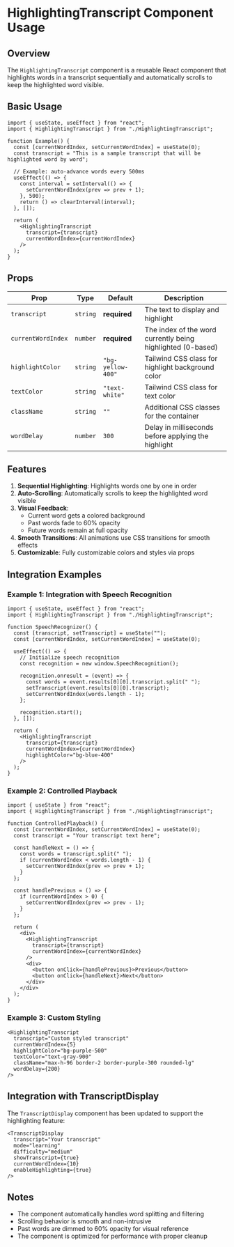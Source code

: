 # HighlightingTranscript Component Usage

## Overview
The `HighlightingTranscript` component is a reusable React component that highlights words in a transcript sequentially and automatically scrolls to keep the highlighted word visible.

## Basic Usage

```tsx
import { useState, useEffect } from "react";
import { HighlightingTranscript } from "./HighlightingTranscript";

function Example() {
  const [currentWordIndex, setCurrentWordIndex] = useState(0);
  const transcript = "This is a sample transcript that will be highlighted word by word";

  // Example: auto-advance words every 500ms
  useEffect(() => {
    const interval = setInterval(() => {
      setCurrentWordIndex(prev => prev + 1);
    }, 500);
    return () => clearInterval(interval);
  }, []);

  return (
    <HighlightingTranscript
      transcript={transcript}
      currentWordIndex={currentWordIndex}
    />
  );
}
```

## Props

| Prop | Type | Default | Description |
|------|------|---------|-------------|
| `transcript` | `string` | **required** | The text to display and highlight |
| `currentWordIndex` | `number` | **required** | The index of the word currently being highlighted (0-based) |
| `highlightColor` | `string` | `"bg-yellow-400"` | Tailwind CSS class for highlight background color |
| `textColor` | `string` | `"text-white"` | Tailwind CSS class for text color |
| `className` | `string` | `""` | Additional CSS classes for the container |
| `wordDelay` | `number` | `300` | Delay in milliseconds before applying the highlight |

## Features

1. **Sequential Highlighting**: Highlights words one by one in order
2. **Auto-Scrolling**: Automatically scrolls to keep the highlighted word visible
3. **Visual Feedback**: 
   - Current word gets a colored background
   - Past words fade to 60% opacity
   - Future words remain at full opacity
4. **Smooth Transitions**: All animations use CSS transitions for smooth effects
5. **Customizable**: Fully customizable colors and styles via props

## Integration Examples

### Example 1: Integration with Speech Recognition
```tsx
import { useState, useEffect } from "react";
import { HighlightingTranscript } from "./HighlightingTranscript";

function SpeechRecognizer() {
  const [transcript, setTranscript] = useState("");
  const [currentWordIndex, setCurrentWordIndex] = useState(0);

  useEffect(() => {
    // Initialize speech recognition
    const recognition = new window.SpeechRecognition();
    
    recognition.onresult = (event) => {
      const words = event.results[0][0].transcript.split(" ");
      setTranscript(event.results[0][0].transcript);
      setCurrentWordIndex(words.length - 1);
    };

    recognition.start();
  }, []);

  return (
    <HighlightingTranscript
      transcript={transcript}
      currentWordIndex={currentWordIndex}
      highlightColor="bg-blue-400"
    />
  );
}
```

### Example 2: Controlled Playback
```tsx
import { useState } from "react";
import { HighlightingTranscript } from "./HighlightingTranscript";

function ControlledPlayback() {
  const [currentWordIndex, setCurrentWordIndex] = useState(0);
  const transcript = "Your transcript text here";

  const handleNext = () => {
    const words = transcript.split(" ");
    if (currentWordIndex < words.length - 1) {
      setCurrentWordIndex(prev => prev + 1);
    }
  };

  const handlePrevious = () => {
    if (currentWordIndex > 0) {
      setCurrentWordIndex(prev => prev - 1);
    }
  };

  return (
    <div>
      <HighlightingTranscript
        transcript={transcript}
        currentWordIndex={currentWordIndex}
      />
      <div>
        <button onClick={handlePrevious}>Previous</button>
        <button onClick={handleNext}>Next</button>
      </div>
    </div>
  );
}
```

### Example 3: Custom Styling
```tsx
<HighlightingTranscript
  transcript="Custom styled transcript"
  currentWordIndex={5}
  highlightColor="bg-purple-500"
  textColor="text-gray-900"
  className="max-h-96 border-2 border-purple-300 rounded-lg"
  wordDelay={200}
/>
```

## Integration with TranscriptDisplay

The `TranscriptDisplay` component has been updated to support the highlighting feature:

```tsx
<TranscriptDisplay
  transcript="Your transcript"
  mode="learning"
  difficulty="medium"
  showTranscript={true}
  currentWordIndex={10}
  enableHighlighting={true}
/>
```

## Notes

- The component automatically handles word splitting and filtering
- Scrolling behavior is smooth and non-intrusive
- Past words are dimmed to 60% opacity for visual reference
- The component is optimized for performance with proper cleanup

